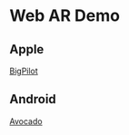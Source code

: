 # Web AR Demo

## Apple

[BigPilot](./BigPilot.usdz)

## Android

[Avocado](intent://BigPilot.glb#Intent;scheme=https;package=com.google.android.googlequicksearchbox;action=android.intent.action.VIEW;S.browser_fallback_url=https://developers.google.com/ar;end;)
